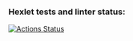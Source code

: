 ### Hexlet tests and linter status:
[![Actions Status](https://github.com/nick-shaydayuk/frontend-project-44/workflows/hexlet-check/badge.svg)](https://github.com/nick-shaydayuk/frontend-project-44/actions)